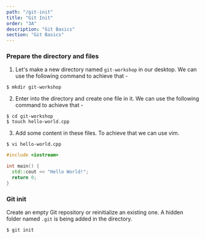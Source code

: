 ```yaml
---
path: "/git-init"
title: "Git Init"
order: "3A"
description: "Git Basics"
section: "Git Basics"
---
```


### Prepare the directory and files

1. Let's make a new directory named `git-workshop` in our desktop. We can use the following command to achieve that -

```shell
$ mkdir git-workshop
```

2. Enter into the directory and create one file in it. We can use the following command to achieve that -

```shell
$ cd git-workshop
$ touch hello-world.cpp
```

3. Add some content in these files. To achieve that we can use vim.

```shell
$ vi hello-world.cpp
```

```c++
#include <iostream>

int main() {
  std::cout << "Hello World!";
  return 0;
}
```

### Git init

Create an empty Git repository or reinitialize an existing one. A hidden folder named `.git` is being added in the directory.

```shell
$ git init
```

[init]: https://git-scm.com/docs/git-init

